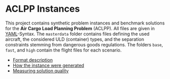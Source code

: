 # ACLPP Instances

This project contains synthetic problem instances and benchmark solutions for the **Air Cargo Load Planning Problem** (ACLPP). All files are given in [YAML]-Syntax. The `masterdata` folder contains files defining the used aircraft, the considered ULD (container) types, and the separation constraints stemming from dangerous goods regulations. The folders `base`, `fast`, and `high` contain the flight files for each scenario.

* [Format description](doc/format.md)
* [How the instance were generated](doc/generation.md)
* [Measuring solution quality](doc/measures.md)

[YAML]: http://en.wikipedia.org/wiki/YAML